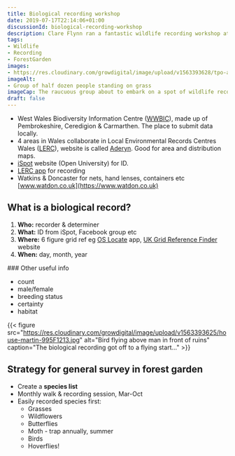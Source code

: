 ```yaml
---
title: Biological recording workshop
date: 2019-07-17T22:14:06+01:00
discussionId: biological-recording-workshop
description: Clare Flynn ran a fantastic wildlife recording workshop at The People’s Orchard in St Dogmaels, here are my notes to my future self
tags: 
- Wildlife
- Recording
- ForestGarden
images: 
- https://res.cloudinary.com/growdigital/image/upload/v1563393628/tpo-abbey-932ADDA4.jpg
imageAlt: 
- Group of half dozen people standing on grass
imageCap: The raucuous group about to embark on a spot of wildlife recording
draft: false
---
```


* West Wales Biodiversity Information Centre ([WWBIC](https://www.wwbic.org.uk)), made up of Pembrokeshire, Ceredigion & Carmarthen. The place to submit data locally.
* 4 areas in Wales collaborate in Local Environmental Records Centres Wales ([LERC](https://www.lercwales.org.uk)), website is called [Aderyn](https://aderyn.lercwales.org.uk). Good for area and distribution maps.
* [iSpot](https://www.ispotnature.org) website (Open University) for ID.
* [LERC app](https://www.lercwales.org.uk/app.php) for recording
* Watkins & Doncaster for nets, hand lenses, containers etc [www.watdon.co.uk](https://www.watdon.co.uk)

## What is a biological record?

1. **Who:** recorder & determiner
2. **What:** ID from iSpot, Facebook group etc
3. **Where:** 6 figure grid ref eg [OS Locate](https://gridreferencefinder.com) app, [UK Grid Reference Finder](https://gridreferencefinder.com) website
4. **When:** day, month, year

### Other useful info

* count
* male/female
* breeding status
* certainty
* habitat

{{< figure src="https://res.cloudinary.com/growdigital/image/upload/v1563393625/house-martin-995F1213.jpg" alt="Bird flying above man in front of ruins" caption="The biological recording got off to a flying start…" >}}

## Strategy for general survey in forest garden

* Create a **species list**
* Monthly walk & recording session, Mar-Oct
* Easily recorded species first:
  * Grasses
  * Wildflowers
  * Butterflies
  * Moth - trap annually, summer
  * Birds
  * Hoverflies!

